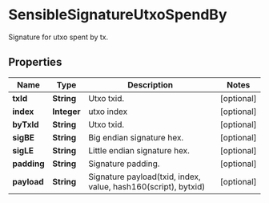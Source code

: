

# SensibleSignatureUtxoSpendBy

Signature for utxo spent by tx.
## Properties

Name | Type | Description | Notes
------------ | ------------- | ------------- | -------------
**txId** | **String** | Utxo txid. |  [optional]
**index** | **Integer** | utxo index |  [optional]
**byTxId** | **String** | Utxo txid. |  [optional]
**sigBE** | **String** | Big endian signature hex. |  [optional]
**sigLE** | **String** | Little endian signature hex. |  [optional]
**padding** | **String** | Signature padding. |  [optional]
**payload** | **String** | Signature payload(txid, index, value, hash160(script), bytxid) |  [optional]



